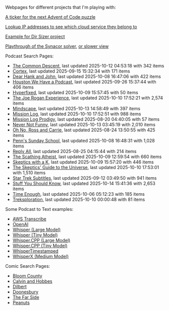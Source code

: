 Webpages for different projects that I'm playing with:

[A ticker for the next Advent of Code puzzle](https://seligman.github.io/aoc_ticker.html)

[Lookup IP addresses to see which cloud service they belong to](https://seligman.github.io/cloud-ips/index.html)

[Example for Dir Sizer project](https://seligman.github.io/dir_sizer/cost_example.html)

[Playthrough of the Synacor solver](https://seligman.github.io/synacor/run_script_speed.html), [or slower view](https://seligman.github.io/synacor/run_script.html)

Podcast Search Pages:
<!-- Podcasts Start -->
* [The Common Descent](https://seligman.github.io/podcasts/common_descent/common_descent.html), last updated 2025-10-12 04:53:18 with 342 items
* [Cortex](https://seligman.github.io/podcasts/cortex_pod/cortex_pod.html), last updated 2025-09-15 15:32:34 with 171 items
* [Dear Hank and John](https://seligman.github.io/podcasts/hank_and_john/hank_and_john.html), last updated 2025-10-08 16:47:06 with 422 items
* [Houston We Have a Podcast](https://seligman.github.io/podcasts/houston_we_have_a_podcast/houston_we_have_a_podcast.html), last updated 2025-09-26 15:37:44 with 406 items
* [Hyperfixed](https://seligman.github.io/podcasts/hyperfixed/hyperfixed.html), last updated 2025-10-09 15:57:45 with 50 items
* [The Joe Rogan Experience](https://seligman.github.io/podcasts/jre/jre.html), last updated 2025-10-10 17:52:21 with 2,574 items
* [Mindscape](https://seligman.github.io/podcasts/mindscape/mindscape.html), last updated 2025-10-13 14:58:49 with 397 items
* [Mission Log](https://seligman.github.io/podcasts/mission_log/mission_log.html), last updated 2025-10-10 17:52:51 with 988 items
* [Mission Log Prodigy](https://seligman.github.io/podcasts/ml_prodigy/ml_prodigy.html), last updated 2025-08-20 04:40:05 with 57 items
* [Never Not Funny](https://seligman.github.io/podcasts/nevernotfunny/nevernotfunny.html), last updated 2025-10-13 03:45:19 with 2,010 items
* [Oh No, Ross and Carrie](https://seligman.github.io/podcasts/oh_no/oh_no.html), last updated 2025-08-24 13:50:55 with 425 items
* [Penn's Sunday School](https://seligman.github.io/podcasts/penn_sunday_school/penn_sunday_school.html), last updated 2025-10-08 16:48:31 with 1,028 items
* [Reply All](https://seligman.github.io/podcasts/reply_all/reply_all.html), last updated 2025-08-25 04:15:44 with 214 items
* [The Scathing Atheist](https://seligman.github.io/podcasts/scathing/scathing.html), last updated 2025-10-09 12:59:54 with 660 items
* [Skeptics with a K](https://seligman.github.io/podcasts/swak/swak.html), last updated 2025-10-09 15:57:20 with 446 items
* [The Skeptics' Guide to the Universe](https://seligman.github.io/podcasts/sgu/sgu.html), last updated 2025-10-10 17:53:01 with 1,510 items
* [Star Trek Subtitles](https://seligman.github.io/star_trek_subtitles/star_trek_subtitles.html), last updated 2025-09-12 03:49:50 with 941 items
* [Stuff You Should Know](https://seligman.github.io/podcasts/stuff_know/stuff_know.html), last updated 2025-10-14 15:41:36 with 2,653 items
* [Time Enough](https://seligman.github.io/podcasts/time_enough/time_enough.html), last updated 2025-10-06 05:12:23 with 185 items
* [Treksploration](https://seligman.github.io/podcasts/treksploration/treksploration.html), last updated 2025-10-10 00:00:48 with 81 items
<!-- Podcasts End -->

Some Podcast to Text examples:
* [AWS Transcribe](https://seligman.github.io/podcast_to_text/Example-Results-AWS-Transcribe.html)
* [OpenAI](https://seligman.github.io/podcast_to_text/Example-Results-OpenAI.html)
* [Whisper (Large Model)](https://seligman.github.io/podcast_to_text/Example-Results-Whisper-Large.html)
* [Whisper (Tiny Model)](https://seligman.github.io/podcast_to_text/Example-Results-Whisper-Tiny.html)
* [Whisper.CPP (Large Model)](https://seligman.github.io/podcast_to_text/Example-Results-Whisper_CPP-Large.html)
* [Whisper.CPP (Tiny Model)](https://seligman.github.io/podcast_to_text/Example-Results-Whisper_CPP-Tiny.html)
* [WhisperTimestamped](https://seligman.github.io/podcast_to_text/Example-Results-WhisperTimestamped-Medium.html)
* [WhisperX (Medium Model)](https://seligman.github.io/podcast_to_text/Example-Results-WhisperX-Medium.html)

Comic Search Pages:
* [Bloom County](https://seligman.github.io/comics/bloom_county.html)
* [Calvin and Hobbes](https://seligman.github.io/comics/calvin_and_hobbes.html)
* [Dilbert](https://seligman.github.io/comics/dilbert.html)
* [Doonesbury](https://seligman.github.io/comics/doonesbury.html)
* [The Far Side](https://seligman.github.io/comics/far_side.html)
* [Peanuts](https://seligman.github.io/comics/peanuts.html)
